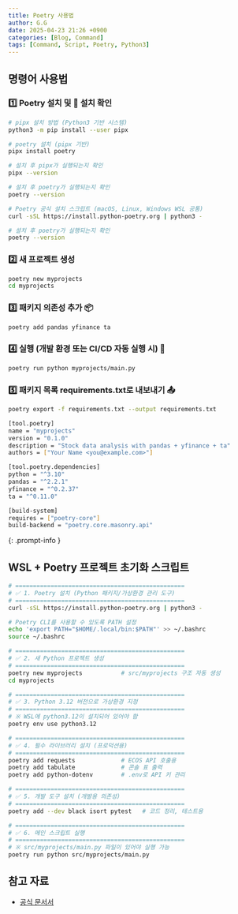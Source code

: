 ```yaml
---
title: Poetry 사용법
author: G.G
date: 2025-04-23 21:26 +0900
categories: [Blog, Command]
tags: [Command, Script, Poetry, Python3]
---
```


## 명령어 사용법

### 1️⃣ Poetry 설치 및 📌 설치 확인

```bash
# pipx 설치 방법 (Python3 기반 시스템)
python3 -m pip install --user pipx

# poetry 설치 (pipx 기반)
pipx install poetry

# 설치 후 pipx가 실행되는지 확인
pipx --version

# 설치 후 poetry가 실행되는지 확인
poetry --version
```

```bash
# Poetry 공식 설치 스크립트 (macOS, Linux, Windows WSL 공통)
curl -sSL https://install.python-poetry.org | python3 -

# 설치 후 poetry가 실행되는지 확인
poetry --version
```

### 2️⃣ 새 프로젝트 생성

```bash
poetry new myprojects
cd myprojects
```

### 3️⃣ 패키지 의존성 추가 📦

```bash
poetry add pandas yfinance ta
```

### 4️⃣ 실행 (개발 환경 또는 CI/CD 자동 실행 시) 🧪

```bash
poetry run python myprojects/main.py
```

### 5️⃣ 패키지 목록 requirements.txt로 내보내기 📤

```bash
poetry export -f requirements.txt --output requirements.txt
```

```bash
[tool.poetry]
name = "myprojects"
version = "0.1.0"
description = "Stock data analysis with pandas + yfinance + ta"
authors = ["Your Name <you@example.com>"]

[tool.poetry.dependencies]
python = "^3.10"
pandas = "^2.2.1"
yfinance = "^0.2.37"
ta = "^0.11.0"

[build-system]
requires = ["poetry-core"]
build-backend = "poetry.core.masonry.api"
```
>
{: .prompt-info }


## WSL + Poetry 프로젝트 초기화 스크립트

```bash
# ================================================
# ✅ 1. Poetry 설치 (Python 패키지/가상환경 관리 도구)
# ================================================
curl -sSL https://install.python-poetry.org | python3 -

# Poetry CLI를 사용할 수 있도록 PATH 설정
echo 'export PATH="$HOME/.local/bin:$PATH"' >> ~/.bashrc
source ~/.bashrc

# ================================================
# ✅ 2. 새 Python 프로젝트 생성
# ================================================
poetry new myprojects           # src/myprojects 구조 자동 생성
cd myprojects

# ================================================
# ✅ 3. Python 3.12 버전으로 가상환경 지정
# ================================================
# ※ WSL에 python3.12이 설치되어 있어야 함
poetry env use python3.12

# ================================================
# ✅ 4. 필수 라이브러리 설치 (프로덕션용)
# ================================================
poetry add requests             # ECOS API 호출용
poetry add tabulate             # 콘솔 표 출력
poetry add python-dotenv        # .env로 API 키 관리

# ================================================
# ✅ 5. 개발 도구 설치 (개발용 의존성)
# ================================================
poetry add --dev black isort pytest   # 코드 정리, 테스트용

# ================================================
# ✅ 6. 메인 스크립트 실행
# ================================================
# ※ src/myprojects/main.py 파일이 있어야 실행 가능
poetry run python src/myprojects/main.py
```

## 참고 자료
- [공식 문서서](https://python-poetry.org/docs/#installing-with-the-official-installer)